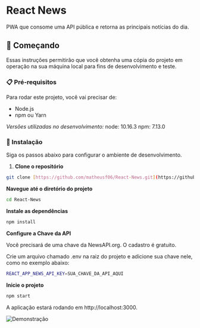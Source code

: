 # React News

PWA que consome uma API pública e retorna as principais notícias do dia.

## 🚀 Começando

Essas instruções permitirão que você obtenha uma cópia do projeto em operação na sua máquina local para fins de desenvolvimento e teste.

### 📋 Pré-requisitos

Para rodar este projeto, você vai precisar de:

- Node.js
- npm ou Yarn

*Versões utilizadas no desenvolvimento:*
node: 10.16.3
npm: 7.13.0

### 🔧 Instalação

Siga os passos abaixo para configurar o ambiente de desenvolvimento.

1. **Clone o repositório**
```bash
git clone [https://github.com/matheusf06/React-News.git](https://github.com/matheusf06/React-News.git)
```

**Navegue até o diretório do projeto**
```bash
cd React-News
```

**Instale as dependências** 

```bash
npm install
```

**Configure a Chave da API**

Você precisará de uma chave da NewsAPI.org. O cadastro é gratuito.

Crie um arquivo chamado .env na raiz do projeto e adicione sua chave nele, como no exemplo abaixo:

```bash
REACT_APP_NEWS_API_KEY=SUA_CHAVE_DA_API_AQUI
```

**Inicie o projeto**

```bash
npm start
```

A aplicação estará rodando em http://localhost:3000.

![Demonstração](demo.gif)
